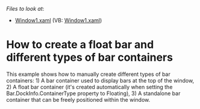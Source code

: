 <!-- default file list -->
*Files to look at*:

* [Window1.xaml](./CS/BarContainers/Window1.xaml) (VB: [Window1.xaml](./VB/BarContainers/Window1.xaml))
<!-- default file list end -->
# How to create a float bar and different types of bar containers


<p>This example shows how to manually create different types of bar containers: 1) A bar container used to display bars at the top of the window, 2) A float bar container (it's created automatically when setting the Bar.DockInfo.ContainerType property to Floating), 3) A standalone bar container that can be freely positioned within the window.</p>

<br/>



